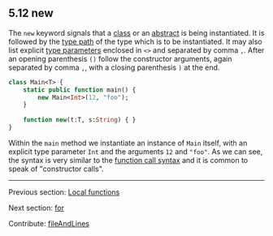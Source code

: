 ## 5.12 new

The `new` keyword signals that a [class](types-class-instance.md) or an [abstract](types-abstract.md) is being instantiated. It is followed by the [type path](dictionary.md#type-path) of the type which is to be instantiated. It may also list explicit [type parameters](type-system-type-parameters.md) enclosed in `<>` and separated by comma `,`. After an opening parenthesis `()` follow the constructor arguments, again separated by comma `,`, with a closing parenthesis `)` at the end.

```haxe
class Main<T> {
	static public function main() {
		new Main<Int>(12, "foo");
	}
	
	function new(t:T, s:String) { }
}
```

Within the `main` method we instantiate an instance of `Main` itself, with an explicit type parameter `Int` and the arguments `12` and `"foo"`. As we can see, the syntax is very similar to the [function call syntax](expression-function-call.md) and it is common to speak of "constructor calls".

---

Previous section: [Local functions](expression-function.md)

Next section: [for](expression-for.md)

Contribute: [fileAndLines](https://github.com/HaxeFoundation/HaxeManual/blob/master/05-expressions.tex#L193-193)